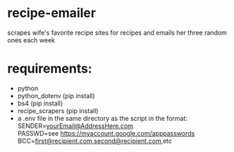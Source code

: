 # recipe-emailer
scrapes wife's favorite recipe sites for recipes and emails her three random ones each week

# requirements:
  - python
  - python_dotenv (pip install)
  - bs4 (pip install)
  - recipe_scrapers (pip install)
  - a .env file in the same directory as the script in the format:<br/>
    SENDER=<yourEmail@AddressHere.com><br/>
    PASSWD=see https://myaccount.google.com/apppasswords<br/>
    BCC=<first@recipient.com>,<second@recipient.com>,etc
